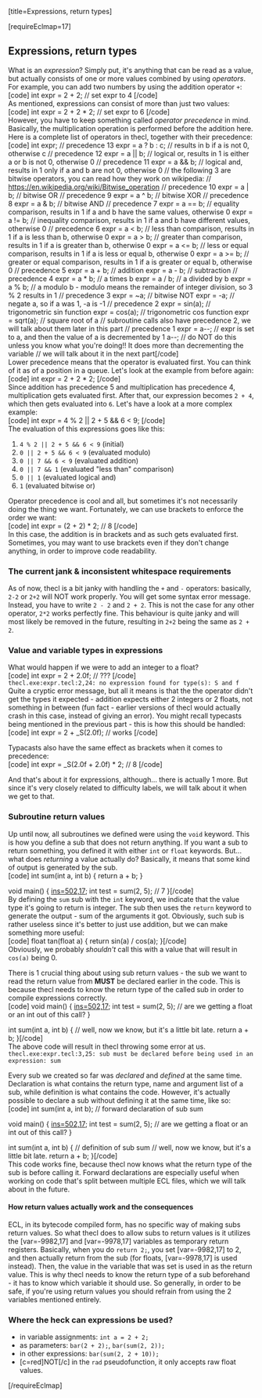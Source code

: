 [title=Expressions, return types]

[requireEclmap=17]

## Expressions, return types
What is an *expression*? Simply put, it's anything that can be read as a value, but actually consists of one or more values combined by using *operators*. For example, you can add two numbers by using the addition operator `+`:  
[code] int expr = 2 + 2; // set expr to 4 [/code]  
As mentioned, expressions can consist of more than just two values:  
[code] int expr = 2 + 2 * 2; // set expr to 6 [/code]  
However, you have to keep something called *operator precedence* in mind. Basically, the multiplication operation is performed before the addition here.  
Here is a complete list of operators in thecl, together with their precedence:  
[code] int expr;
 // precedence 13
 expr = a ? b : c; // results in b if a is not 0, otherwise c
 // precedence 12
 expr = a || b; // logical or, results in 1 is either a or b is not 0, otherwise 0
 // precedence 11
 expr = a && b; // logical and, results in 1 only if a and b are not 0, otherwise 0
 // the following 3 are bitwise operators, you can read how they work on wikipedia:
 // https://en.wikipedia.org/wiki/Bitwise_operation
 // precedence 10
 expr = a | b; // bitwise OR
 // precedence 9
 expr = a ^ b; // bitwise XOR
 // precedence 8
 expr = a & b; // bitwise AND
 // precedence 7
 expr = a == b; // equality comparison, results in 1 if a and b have the same values, otherwise 0
 expr = a != b; // inequality comparison, results in 1 if a and b have different values, otherwise 0
 // precedence 6
 expr = a < b; // less than comparison, results in 1 if a is less than b, otherwise 0
 expr = a > b; // greater than comparison, results in 1 if a is greater than b, otherwise 0
 expr = a <= b; // less or equal comparison, results in 1 if a is less or equal b, otherwise 0
 expr = a >= b; // greater or equal comparison, results in 1 if a is greater or equal b, otherwise 0
 // precedence 5
 expr = a + b; // addition
 expr = a - b; // subtraction
 // precedence 4
 expr = a * b; // a times b
 expr = a / b; // a divided by b
 expr = a % b; // a modulo b - modulo means the remainder of integer division, so 3 % 2 results in 1
 // precedence 3
 expr = ~a; // bitwise NOT
 expr = -a; // negate a, so if a was 1, -a is -1
 // precedence 2
 expr = sin(a); // trigonometric sin function
 expr = cos(a); // trigonometric cos function
 expr = sqrt(a); // square root of a
 // subroutine calls also have precedence 2, we will talk about them later in this part
 // precedence 1
 expr = a--; // expr is set to a, and then the value of a is decremented by 1
 a--; // do NOT do this unless you know what you're doing!! It does more than decrementing the variable
      // we will talk about it in the next part[/code]  
Lower precedence means that the operator is evaluated first. You can think of it as of a position in a queue. Let's look at the example from before again:  
[code] int expr = 2 + 2 * 2; [/code]  
Since addition has precedence 5 and multiplication has precedence 4, multiplication gets evaluated first. After that, our expression becomes `2 + 4`, which then gets evaluated into `6`. Let's have a look at a more complex example:  
[code] int expr = 4 % 2 || 2 + 5 && 6 < 9; [/code]  
The evaluation of this expressions goes like this:
1. `4 % 2 || 2 + 5 && 6 < 9` (initial)
2. `0 || 2 + 5 && 6 < 9` (evaluated modulo)
3. `0 || 7 && 6 < 9` (evaluated addition)
4. `0 || 7 && 1` (evaluated "less than" comparison)
5. `0 || 1` (evaluated logical and)
6. `1` (evaluated bitwise or)  
  
  
Operator precedence is cool and all, but sometimes it's not necessarily doing the thing we want. Fortunately, we can use brackets to enforce the order we want:  
[code] int expr = (2 + 2) * 2; // 8 [/code]  
In this case, the addition is in brackets and as such gets evaluated first. Sometimes, you may want to use brackets even if they don't change anything, in order to improve code readability.  

### The current jank & inconsistent whitespace requirements
As of now, thecl is a bit janky with handling the `+` and `-` operators: basically, `2-2` or `2+2` will NOT work properly. You will get some syntax error message. Instead, you have to write `2 - 2` and `2 + 2`. This is not the case for any other operator, `2*2` works perfectly fine. This behaviour is quite janky and will most likely be removed in the future, resulting in `2+2` being the same as `2 + 2`.

### Value and variable types in expressions
What would happen if we were to add an integer to a float?  
[code] int expr = 2 + 2.0f; // ??? [/code]  
`thecl.exe:expr.tecl:2,24: no expression found for type(s): S and f`  
Quite a cryptic error message, but all it means is that the the operator didn't get the types it expected - addition expects either 2 integers or 2 floats, not something in between (fun fact - earlier versions of thecl would actually crash in this case, instead of giving an error). You might recall typecasts being mentioned in the previous part - this is how this should be handled:  
[code] int expr = 2 + _S(2.0f); // works [/code]  
  
Typacasts also have the same effect as brackets when it comes to precedence:  
[code] int expr = _S(2.0f + 2.0f) * 2; // 8 [/code]  
  
And that's about it for expressions, although... there is actually 1 more. But since it's very closely related to difficulty labels, we will talk about it when we get to that.

### Subroutine return values
Up until now, all subroutines we defined were using the `void` keyword. This is how you define a sub that does not return anything. If you want a sub to return something, you defined it with either `int` or `float` keywords. But... what does *returning* a value actually do? Basically, it means that some kind of output is generated by the sub.  
[code] int sum(int a, int b) {
     return a + b;
 }

 void main() {
     [ins=502,17](32);
     int test = sum(2, 5); // 7
 }[/code]  
By defining the `sum` sub with the `int` keyword, we indicate that the value type it's going to return is integer. The sub then uses the `return` keyword to generate the output - sum of the arguments it got. Obviously, such sub is rather useless since it's better to just use addition, but we can make something more useful:  
[code] float tan(float a) {
     return sin(a) / cos(a);
 }[/code]  
Obviously, we probably *shouldn't* call this with a value that will result in `cos(a)` being 0.  
   
There is 1 crucial thing about using sub return values - the sub we want to read the return value from **MUST** be declared earlier in the code. This is because thecl needs to know the return type of the called sub in order to compile expressions correctly.  
[code] void main() {
     [ins=502,17](32);
     int test = sum(2, 5); // are we getting a float or an int out of this call?
 }
 
 int sum(int a, int b) {
     // well, now we know, but it's a little bit late.
     return a + b;
 }[/code]  
The above code will result in thecl throwing some error at us.  
`thecl.exe:expr.tecl:3,25: sub must be declared before being used in an expression: sum`  
  
Every sub we created so far was *declared* and *defined* at the same time. Declaration is what contains the return type, name and argument list of a sub, while definition is what contains the code. However, it's actually possible to declare a sub without defining it at the same time, like so:  
[code] int sum(int a, int b); // forward declaration of sub sum

 void main() {
     [ins=502,17](32);
     int test = sum(2, 5); // are we getting a float or an int out of this call?
 }
 
 int sum(int a, int b) { // definition of sub sum
     // well, now we know, but it's a little bit late.
     return a + b;
 }[/code]  
This code works fine, because thecl now knows what the return type of the sub is before calling it. Forward declarations are especially useful when working on code that's split between multiple ECL files, which we will talk about in the future.  

#### How return values actually work and the consequences
ECL, in its bytecode compiled form, has no specific way of making subs return values. So what thecl does to allow subs to return values is it utilizes the [var=-9982,17] and [var=-9978,17] variables as temporary return registers. Basically, when you do `return 2;`, you set [var=-9982,17] to 2, and then actually return from the sub (for floats, [var=-9978,17] is used instead). Then, the value in the variable that was set is used in as the return value. This is why thecl needs to know the return type of a sub beforehand - it has to know which variable it should use. So generally, in order to be safe, if you're using return values you should refrain from using the 2 variables mentioned entirely.

### Where the heck can expressions be used?
- in variable assignments: `int a = 2 + 2;`
- as parameters: `bar(2 + 2);`, `bar(sum(2, 2));`
- in other expressions: `bar(sum(2, 2 + 10));`
- [c=red]NOT[/c] in the `rad` pseudofunction, it only accepts raw float values.

[/requireEclmap]